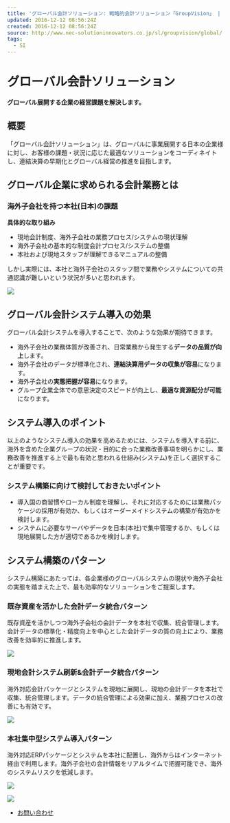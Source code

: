 ```yaml
---
title: 'グローバル会計ソリューション: 戦略的会計ソリューション「GroupVision」 | NECソリューションイノベータ'
updated: 2016-12-12 08:56:24Z
created: 2016-12-12 08:56:24Z
source: http://www.nec-solutioninnovators.co.jp/sl/groupvision/global/
tags:
  - SI
---
```


# グローバル会計ソリューション

**グローバル展開する企業の経営課題を解決します。**

## 概要

「グローバル会計ソリューション」は、グローバルに事業展開する日本の企業様に対し、お客様の課題・状況に応じた最適なソリューションをコーディネイトし、連結決算の早期化とグローバル経営の推進を目指します。

## グローバル企業に求められる会計業務とは

### 海外子会社を持つ本社(日本)の課題

**具体的な取り組み**

- 現地会計制度、海外子会社の業務プロセス/システムの現状理解
- 海外子会社の基本的な制度会計プロセス/システムの整備
- 本社および現地スタッフが理解できるマニュアルの整備

しかし実際には、本社と海外子会社のスタッフ間で業務やシステムについての共通認識が難しいという状況が多いと思われます。

![](../_resources/6b186b615eb8345f179dc6c02c411c8a.jpg)

## グローバル会計システム導入の効果

グローバル会計システムを導入することで、次のような効果が期待できます。

- 海外子会社の業務体質が改善され、日常業務から発生する**データの品質が向上**します。
- 海外子会社のデータが標準化され、**連結決算用データの収集が容易**になります。
- 海外子会社の**実態把握が容易**になります。
- グループ企業全体での意思決定のスピードが向上し、**最適な資源配分が可能**になります。

## システム導入のポイント

以上のようなシステム導入の効果を高めるためには、システムを導入する前に、海外を含めた企業グループの状況・目的に合った業務改善事項を明らかにし、業務改善を推進する上で最も有効と思われる仕組み(システム)を正しく選択することが重要です。

### システム構築に向けて検討しておきたいポイント

- 導入国の商習慣やローカル制度を理解し、それに対応するためには業務パッケージの採用が有効か、もしくはオーダーメイドシステムの構築が有効かを検討します。
- システムに必要なサーバやデータを日本(本社)で集中管理するか、もしくは現地展開した方が適切であるかを検討します。

## システム構築のパターン

システム構築にあたっては、各企業様のグローバルシステムの現状や海外子会社の実態を踏まえた上で、最も効率的なソリューションをご提案します。

### 既存資産を活かした会計データ統合パターン

既存資産を活かしつつ海外子会社の会計データを本社で収集、統合管理します。会計データの標準化・精度向上を中心とした会計データの質の向上により、業務改善を効率的に推進します。

![](../_resources/6ff0b22d8d5e86ae327f89e967319209.jpg)

### 現地会計システム刷新&会計データ統合パターン

海外対応会計パッケージとシステムを現地に展開し、現地の会計データを本社で収集、統合管理します。データの統合管理による効果に加え、業務プロセスの改善にも有効です。

![](../_resources/2f10f55d6ecc959d7ced606229ca2a94.jpg)

### 本社集中型システム導入パターン

海外対応ERPパッケージとシステムを本社に配置し、海外からはインターネット経由で利用します。海外子会社の会計情報をリアルタイムで把握可能でき、海外のシステムリスクを低減します。

![](../_resources/62bb24604344285bc67ae58ec6ed1bdc.jpg)

![](../_resources/f1cdb82e062e597fc30286c0b2da4270.jpg)

- [お問い合わせ](https://www.nec-solutioninnovators.co.jp/sl/groupvision/inquiry.html)